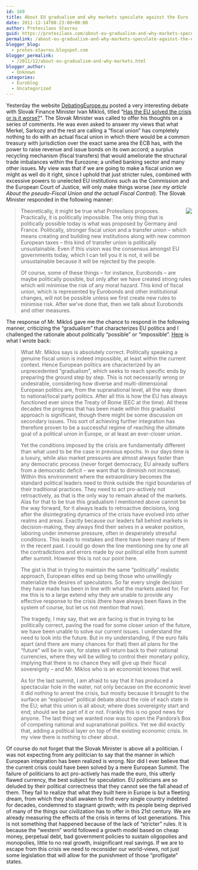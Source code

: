 ```yaml
---
id: 169
title: About EU gradualism and why markets speculate against the Euro
date: 2011-12-14T08:23:00+00:00
author: Protesilaos Stavrou
guid: https://protesilaos.com/about-eu-gradualism-and-why-markets-speculate-against-the-euro/
permalink: /about-eu-gradualism-and-why-markets-speculate-against-the-euro/
blogger_blog:
  - protes-stavrou.blogspot.com
blogger_permalink:
  - /2011/12/about-eu-gradualism-and-why-markets.html
blogger_author:
  - Unknown
categories:
  - Euroblog
  - Uncategorized
---
```

Yesterday the website [DebatingEurope.eu](http://debatingeurope.eu/) posted a very interesting debate with Slovak Finance Minister Ivan Mikloš, titled &#8220;[Has the EU solved the crisis or is it worse?](http://www.debatingeurope.eu/2011/12/13/has-the-eu-solved-the-crisis/)&#8220;. The Slovak Minister was called to offer his thoughts on a series of comments. He was even asked to answer my views that what Merkel, Sarkozy and the rest are calling a &#8220;fiscal union&#8221; has completely nothing to do with an actual fiscal union in which there would be a common treasury with jurisdiction over the exact same area the ECB has, with the power to raise revenue and issue bonds on its own accord; a surplus recycling mechanism (fiscal transfers) that would ameliorate the structural trade imbalances within the Eurozone; a unified banking sector and many other issues. My view was that if we are going to make a fiscal union we might as well do it right, since I uphold that just stricter rules, combined with excessive powers to unelected EU institutions such as the Commission and the European Court of Justice, will only make things worse _(see my article About the pseudo-Fiscal Union and the actual Fiscal Control)_. The Slovak Minister responded in the following manner:
  


> <div class="separator" style="clear: both; text-align: center;">
>   <a href="http://i2.wp.com/www.debatingeurope.eu/wp-content/uploads/2011/12/miklos-speaks1.png" imageanchor="1" style="clear: right; float: right; margin-bottom: 1em; margin-left: 1em;"><img border="0" src="http://i2.wp.com/www.debatingeurope.eu/wp-content/uploads/2011/12/miklos-speaks1.png?resize=200%2C200" data-recalc-dims="1" /></a>
> </div>
> 
> Theoretically, it might be true what Protesilaos proposes. Practically, it is politically impossible. The only thing that is politically possible today is what was proposed by Germany and France. Politically, stronger fiscal union and a transfer union – which means creating and building new institutions along with new common European taxes – this kind of transfer union is politically unsustainable. Even if this vision was the consensus amongst EU governments today, which I can tell you it is not, it will be unsustainable because it will be rejected by the people.
> 
> Of course, some of these things – for instance, Eurobonds – are maybe politically possible, but only after we have created strong rules which will minimise the risk of any moral hazard. This kind of fiscal union, which is represented by Eurobonds and other institutional changes, will not be possible unless we first create new rules to minimise risk. After we’ve done that, then we talk about Eurobonds and other measures.

The response of Mr. Mikloš gave me the chance to respond in the following manner, criticizing the &#8220;gradualism&#8221; that characterizes EU politics and I challenged the rationale about politically &#8220;possible&#8221; or &#8220;impossible&#8221;. [Here](http://www.debatingeurope.eu/2011/12/13/has-the-eu-solved-the-crisis/#comment-5988) is what I wrote back:
  


> What Mr. Miklos says is absolutely correct. Politically speaking a genuine fiscal union is indeed impossible, at least within the current context. Hence European politics are characterized by an unprecedented “gradualism”, which seeks to reach specific ends by preparing the ground step by step. This is not necessarily wrong or undesirable, considering how diverse and multi-dimensional European politics are, from the supranational level, all the way down to national/local party politics. After all this is how the EU has always functioned ever since the Treaty of Rome (EEC at the time). All these decades the progress that has been made within this gradualist approach is significant, though there might be some discussion on secondary issues. This sort of achieving further integration has therefore proven to be a successful regime of reaching the ultimate goal of a political union in Europe, or at least an ever-closer union.</p> 
> 
> Yet the conditions imposed by the crisis are fundamentally different than what used to be the case in previous epochs. In our days time is a luxury, while also market pressures are almost always faster than any democratic process (never forget democracy, EU already suffers from a democratic deficit – we want that to diminish not increase). Within this environment where the extraordinary becomes the standard political leaders need to think outside the rigid boundaries of their traditional practices. They need to act pro-actively not retroactively, as that is the only way to remain ahead of the markets. Alas for that to be true this gradualism I mentioned above cannot be the way forward, for it always leads to retroactive decisions, long after the disintegrating dynamics of the crisis have evolved into other realms and areas. Exactly because our leaders fall behind markets in decision-making, they always find their selves in a weaker position, laboring under immense pressure, often in desperately stressful conditions. This leads to mistakes and there have been many of them in the recent past. I could go down the line mentioning one by one all the contradictions and errors made by our political elite from summit after summit. However this is not our point here.
> 
> The gist is that in trying to maintain the same “politically” realistic approach, European elites end up being those who unwillingly materialize the desires of speculators. So far every single decision they have made has been in line with what the markets asked for. For me this is to a large extend why they are unable to provide any effective response to the crisis (there have always been flaws in the system of course, but let us not mention that now).
> 
> The tragedy, I may say, that we are facing is that in trying to be politically correct, paving the road for some closer union of the future, we have been unable to solve our current issues. I understand the need to look into the future. But in my understanding, if the euro falls apart (and there are many chances for that) then all plans for the “future” will be in vain, for states will return back to their national currencies, where they will be willing to control their monetary policy, implying that there is no chance they will give up their fiscal sovereignty – and Mr. Miklos who is an economist knows that well.
> 
> As for the last summit, I am afraid to say that it has produced a spectacular hole in the water, not only because on the economic level it did nothing to arrest the crisis, but mostly because it brought to the surface an “explosive” political debate about the role of each state in the EU; what this union is all about; where does sovereignty start and end; should we be part of it or not. Frankly this is no good news for anyone. The last thing we wanted now was to open the Pandora’s Box of competing national and supranational politics. Yet we did exactly that, adding a political layer on top of the existing economic crisis. In my view there is nothing to cheer about.

Of course do not forget that the Slovak Minister is above all a politician. I was not expecting from any politician to say that the manner in which European integration has been realized is wrong. Nor did I ever believe that the current crisis could have been solved by a mere European Summit. The failure of politicians to act pro-actively has made the euro, this utterly flawed currency, the best subject for speculation. EU politicians are so deluded by their political correctness that they cannot see the fall ahead of them. They fail to realize that what they built here in Europe is but a fleeting dream, from which they shall awaken to find every single country indebted for decades, condemned to stagnant growth; with its people being deprived of many of the things our civilization has to offer in this 21st century. We are already measuring the effects of the crisis in terms of lost generations. This is not something that happened because of the lack of &#8220;stricter&#8221; rules. It is because the &#8220;western&#8221; world followed a growth model based on cheap money, perpetual debt, bad government policies to sustain oligopolies and monopolies, little to no real growth, insignificant real savings. If we are to escape from this crisis we need to reconsider our world-views, not just some legislation that will allow for the punishment of those &#8220;profligate&#8221; states.